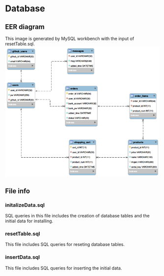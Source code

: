 # Database

## EER diagram
This image is generated by MySQL workbench with the input of resetTable.sql.
![DB EER diagram](./ER_diagram.png)

## File info

### initalizeData.sql
SQL queries in this file includes the creation of database tables and the initial data for installing.

### resetTable.sql
This file includes SQL queries for reseting database tables.

### insertData.sql
This file includes SQL queries for inserting the initial data.

